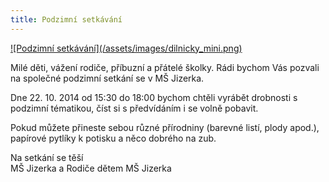 ```yaml
---
title: Podzimní setkávání
---
```

<a href='/assets/images/dilnicky.png'>
  ![Podzimní setkávání](/assets/images/dilnicky_mini.png)
</a>


Milé děti, vážení rodiče, příbuzní a přátelé školky. Rádi bychom Vás pozvali na společné podzimní setkání se v&nbsp;MŠ Jizerka.

Dne 22. 10. 2014 od 15:30 do 18:00 bychom chtěli vyrábět drobnosti s podzimní tématikou, číst si s&nbsp;předvídáním i se volně pobavit.

Pokud můžete přineste sebou různé přírodniny (barevné listí, plody apod.), papírové pytlíky k potisku a něco dobrého na zub.

Na setkání se těší<br>
MŠ Jizerka a Rodiče dětem MŠ Jizerka
